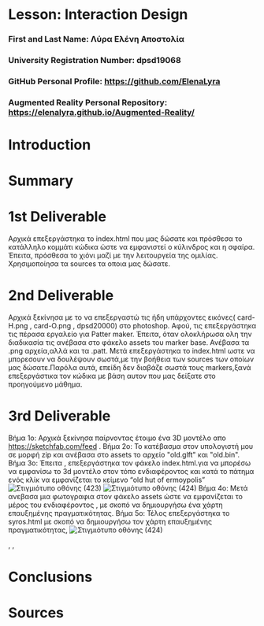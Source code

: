 # Lesson: Interaction Design

### First and Last Name: Λύρα Ελένη Αποστολία 
### University Registration Number: dpsd19068
### GitHub Personal Profile: https://github.com/ElenaLyra
### Augmented Reality Personal Repository: https://elenalyra.github.io/Augmented-Reality/

# Introduction

# Summary


# 1st Deliverable
Αρχικά επεξεργάστηκα το index.html που μας δώσατε και πρόσθεσα το κατάλληλο κομμάτι κώδικα ώστε να εμφανιστεί ο κύλινδρος και η σφαίρα. Έπειτα, πρόσθεσα το χιόνι μαζί με την λειτουργεία της ομιλίας. Χρησιμοποίησα τα sources τα οποια μας δώσατε.    

# 2nd Deliverable
Αρχικά ξεκίνησα με το να επεξεργαστώ τις ήδη υπάρχοντες εικόνες( card-H.png , card-O.png , dpsd20000) στο photoshop. Αφού, τις επεξεργάστηκα  τις πέρασα εργαλείο για Patter maker. Έπειτα, όταν ολοκλήρωσα ολη την διαδικασία τις ανέβασα στο φάκελο assets του marker base. Ανέβασα τα .png αρχεία,αλλά και τα .patt. Μετά επεξεργάστηκα το index.html ωστε να μπορεσουν να δουλέψουν σωστά,με την βοήθεια των sources των οποίων μας δώσατε.Παρόλα αυτά, επείδη δεν διαβάζε σωστά τους markers,ξανά επεξεργάστικα τον κώδικα με βάση αυτον που μας δείξατε στο προηγούμενο μάθημα. 


# 3rd Deliverable
Βήμα 1ο: Αρχικά ξεκίνησα παίρνοντας έτοιμο ένα 3D μοντέλο απο https://sketchfab.com/feed .
Βήμα 2ο:  Το κατέβασμα στον υπολογιστή μου σε μορφή zip και ανέβασα στο assets το αρχείο "old.glft" και "οld.bin". 
Βήμα 3ο: Έπειτα , επεξεργάστηκα τον φάκελο index.html.για να μπορέσω να εμφανίσω το 3d μοντέλο στον τόπο ενδιαφέροντος και κατά το πάτημα ενός κλίκ να εμφανίζεται το κείμενο “old hut of ermoypolis”
  ![Στιγμιότυπο οθόνης (423)](https://user-images.githubusercontent.com/100956158/171938947-c541e2ad-bccf-48cd-a8a4-3fed5d0ff967.png)
![Στιγμιότυπο οθόνης (424)](https://user-images.githubusercontent.com/100956158/171938994-5ed672ca-4009-4cea-ae49-0e38da660782.png)
Βήμα 4ο: Μετά ανεβασα μια φωτογραφια  στον φάκελο assets ώστε να εμφανίζεται το μέρος του ενδιαφέροντος , με σκοπό να δημιουργήσω ένα χάρτη επαυξημένης πραγματικότητας. 
Βήμα 5ο: Τέλος επεξεργάστηκα το syros.html με σκοπό να δημιουργήσω τον χάρτη επαυξημένης πραγματικότητας,
![Στιγμιότυπο οθόνης (424)](https://user-images.githubusercontent.com/100956158/171939051-a5f4ea04-72dc-4f42-bcd4-6edf90819ae8.png)

  

,
,

# Conclusions


# Sources
